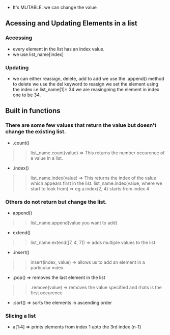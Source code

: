 - It's MUTABLE. we can change the value
## Acessing and Updating Elements in a list
### Accessing
- every element in the list has an index value.
- we use list_name[index]
### Updating
- we can either reassign, delete, add
to add we use the .append() method
to delete we use the del keyword
to reasign we set the element using the index i.e list_name[1]= 34 we are reasingning the element in index one to be 34.
## Built in functions
### There are some few values that return the value but doesn't change the existing list.
- .count()
>> list_name.count(value) => This returns the number occurence of a value in a list.
- .index()
>> list_name.index(value) => This returns the index of the value which appears first in the list.
list_name.index(value, where we start to look from) => eg a.index(2, 4) starts from index 4
### Others do not return but change the list.
- append()
>> list_name.append(value you want to add)
- extend()
>> list_name.extend([7, 4, 7]) => adds multiple values to the list
- .insert()
>> insert(index, value) => allows us to add an element in a particular index.
- .pop() => removes the last element in the list
>> .remove(value) => removes the value specified and rhats is the first occurence
- .sort() => sorts the elements in ascending order
### Slicing a list
- a[1:4] => prints elements from index 1 upto the 3rd index (n-1)